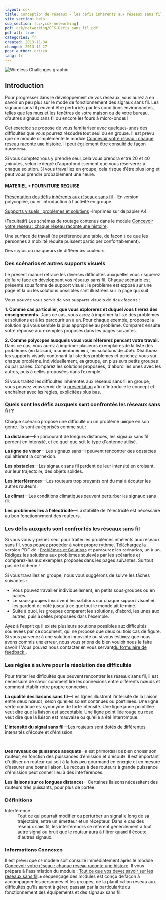```yaml
---
layout: cck
title: Conception de réseaux - les défis inhérents aux réseaux sans fil
site_section: help
sub_section: [cck,cck-networking]
pdf: cck/networking/CCK-Defis_sans_fil.pdf
pdf-all: true
categories: fr
created: 2013-11-04
changed: 2013-11-27
post_author: critzo
lang: fr
---
```

<p><img alt="Wireless Challenges graphic" src="/files/CCK_Wireless_Challenges_intro_graphic.png" /></p>

<section id="introduction">
<h2>Introduction</h2>

<p>Pour progresser dans le développement de vos réseaux, vous aurez à en savoir un peu plus sur le mode de fonctionnement des signaux sans fil. Les signaux sans fil peuvent être perturbés par les conditions environnantes, telles que les murs et les fenêtres de votre maison ou de votre bureau, d'autres signaux sans fil ou encore les fours à micro-ondes !</p>

<p>Cet exercice se propose de vous familiariser avec quelques-unes des difficultés que vous pourrez résoudre tout seul ou en groupe.  Il est prévu que ce module complémente le module <a href="/fr/docs/cck/planning/design-your-network-every-network-tells-story">Concevoir votre réseau : chaque réseau raconte une histoire</a>. Il peut également être consulté de façon autonome. </p>

<p>Si vous comptez vous y prendre seul, cela vous prendra entre 20 et 40 ,minutes, selon le degré d'approfondissement que vous réserverez à chaque solution. Si vous travaillez en groupe, cela risque d'être plus long et peut vous prendre probablement une heure. </p>
</section>
<section id="materials-and-supplies-needed">
<h4>MATERIEL + FOURNITURE REQUISE</h4>

<p><a href="/files/cck/networking/Difficultes_inherentes_aux_reseaux_sans_fil.pdf">Présentation des défis inhérents aux réseaux sans fil</a> - En version polycopiée, ou en introduction à l'activité en groupe. <br><a href="/files/cck/networking/Difficultes_inherentes_aux_reseaux_sans_fil.pdf"><img alt="" src="/files/CCK_Wireless_Challenges_presentation_download_FR.png"></a></p>

<p><a href="/files/cck/networking/Problemes_et_solutions.pdf">Supports visuels : problèmes et solutions</a> -Imprimés sur du papier A4.<br><a href="/files/cck/networking/Problemes_et_solutions.pdf"><img alt="" src="/files/CCK_Wireless_Challenges_flashcard_download_FR.png"></a></p>

<p>(Facultatif) Les schémas de routage contenus dans le module <a href="/fr/docs/cck/planning/design-your-network-every-network-tells-story">Concevoir votre réseau : chaque réseau raconte une histoire</a>.</p>

<p>Une surface de travail (de préférence une table, de façon à ce que les personnes à mobilité réduite puissent participer confortablement).</p>

<p>Des stylos ou marqueurs de différentes couleurs.</p>
</section>
<section id="scenarios-and-flashcards">
<h3>Des scénarios et autres supports visuels</h3>

<p>Le présent manuel retrace les diverses difficultés auxquelles vous risquerez de faire face en développant vos réseaux sans fil. Chaque scénario est présenté sous forme de support visuel : le problème est exposé sur une page et la ou les solutions possibles sont illustrées sur la page qui suit.  </p>

<p>Vous pouvez vous servir de vos supports visuels de deux façons : </p>

<div>
<p><strong>1. Comme cas particulier, que vous explorerez et duquel vous tirerez des enseignements.</strong> Dans ce cas, vous aurez à imprimer la liste des problèmes et solutions et à les parcourir un à un. Pour chaque exemple, proposez la solution qui vous semble la plus appropriée au problème. Comparez ensuite votre réponse aux exemples proposés dans les pages suivantes. </p>

<p><strong>2. Comme polycopes auxquels vous vous référerez pendant votre travail.</strong> Dans ce cas, vous aurez à imprimer plusieurs exemplaires de la liste des problèmes  (en laissant, momentanément, les solutions de côté). Distribuez les supports visuels contenant la liste des problèmes et penchez-vous sur chaque problème, individuellement, en groupe, en plusieurs petits groupes ou par paires. Comparez les solutions proposées, d'abord, les unes avec les autres, puis à celles proposées dans l'exemple.  </p>
</div>

<p>Si vous traitez les difficultés inhérentes aux réseaux sans fil en groupe, vous pouvez vous servir de la <a href="/files/cck/networking/Difficultes_inherentes_aux_reseaux_sans_fil.pdf">présentation</a> afin d'introduire le concept et enchaîner avec les règles, explicitées plus bas. </p>
</section>
<section id="what-are-the-wireless-challenges">
<h3>Quels sont les défis auxquels sont confrontés les réseaux sans fil ?</h3>

<p>Chaque scénario propose une difficulté ou un problème unique en son genre. Ils sont catégorisés comme suit : </p>

<p><strong>La distance</strong>—En parcourant de longues distances, les signaux sans fil perdent en intensité, et ce quel que soit le type d'antenne utilisé. <br><img alt=""  src="/files/CCK_Wireless_Challenges_distance.png" ></p>

<p><strong>La ligne de vision</strong>—Les signaux sans fil peuvent rencontrer des obstacles qui altèrent la connexion.  <br><img alt="" src="/files/CCK_Wireless_Challenges_line_of_sight.png"></p>

<p><strong>Les obstacles</strong>—Les signaux sans fil perdent de leur intensité en croisant, sur leur trajectoire, des objets solides. <br><img alt="" src="/files/CCK_Wireless_Challenges_barriers.png"></p>

<p><strong>Les interférences</strong>—Les routeurs trop bruyants ont du mal à écouter les autres routeurs. <br><img alt="" src="/files/CCK_Wireless_Challenges_wireless_interference.png"></p>

<p><strong>Le climat</strong>—Les conditions climatiques peuvent perturber les signaux sans fil.<br><img alt=""  src="/files/CCK_Wireless_Challenges_weather.png"></p>

<p><strong>Les problèmes liés à l'électricité</strong>—La stabilité de l'électricité est nécessaire au bon fonctionnement des routeurs. <br><img alt="" src="/files/CCK_Wireless_Challenges_power_issues.png"></p>
</section>
<section id="going-through-the-wireless-challenges">
<h3>Les défis auxquels sont confrontés les réseaux sans fil</h3>

<p>Si vous vous y prenez seul pour traiter les problèmes inhérents aux réseaux sans fil, vous pouvez procéder à votre propre rythme. Téléchargez la version PDF de : <a href="/files/cck/networking/Problemes_et_solutions.pdf">Problèmes et Solutions</a> et parcourez les scénarios, un à un. Rédigez les solutions aux problèmes soulevés par les scénarios et comparez-les aux exemples proposés dans les pages suivantes. Surtout pas de tricherie ! </p>

<p>Si vous travaillez en groupe, nous vous suggérons de suivre les tâches suivantes :  </p>

<ul>
<!-- <li>N'imprimez que les pages ''Problèmes'' ou mettez les pages ''Solutions'' momentanément de côté.</li> -->
	<li>Vous pouvez travailler individuellement, en petits sous-groupes ou en paires.</li>
	<li>Le sous-groupes inscrivent les solutions sur chaque support visuel et les gardent de côté jusqu'à ce que tout le monde ait terminé.</li>
	<li>Suite à quoi, les groupes comparent les solutions, d'abord, les unes aux autres, puis à celles proposées dans l'exemple.</li>
</ul>
<p>Ayez à l'esprit qu'il existe plusieurs solutions possibles aux difficultés soulevées par ce document, qui ne propose que deux ou trois cas de figure. Si vous parvenez à une solution innovante ou si vous estimez que nous avons commis une erreur, nous vous prions de bien vouloir nous le faire savoir ! Vous pouvez nous contacter en vous servant<a href="/contact">du formulaire de feedback.</a>.</p>
</section>
<section id="rules-for-solving-the-challenges">
<h3>Les règles à suivre pour la résolution des difficultés</h3>

<p>Pour traiter les difficultés que peuvent rencontrer les réseaux sans fil, il est nécessaire de savoir comment lire les connexions entre différents nœuds et comment établir votre propre connexion. </p>

<p><strong>La qualité des liaisons sans fil</strong>—Les lignes illustrent l'intensité de la liaison entre deux nœuds, selon qu'elles soient continues ou pointillées. Une ligne verte continue est synonyme de forte intensité. Une ligne jaune pointillée veut dire que la liaison est acceptable. Une ligne pointillée rouge ou rose veut dire que la liaison est mauvaise ou qu'elle a été interrompue. <br><img alt="" src="/files/CCK_Wireless_Challenges_signal_quality_rules.png"></p>

<p><strong>L'intensité du signal sans fil</strong>—Les routeurs sont dotés de différentes intensités d'écoute et d'émission. </p>

<p><img alt="" src="/files/CCK_Wireless_Challenges_power_levels_rules_2_FR.png"><br>
 </p>

<p><strong>Des niveaux de puissance adéquats</strong>—Il est primordial de bien choisir son routeur, en fonction des puissances d'émission et d'écoute. Il est important d'utiliser un routeur qui soit à la fois peu gourmand en énergie et en mesure d'assurer une bonne liaison. Le recours à des routeurs à grande puissance d'émission peut donner lieu à des interférences. <br><img alt="" src="/files/CCK_Wireless_Challenges_power_levels_rules.png"></p>

<p><strong>Les liaisons sur de longues distances</strong>—Certaines liaisons nécessitent des routeurs très puissants, pour plus de portée. <br><img alt="" src="/files/CCK_Wireless_Challenges_distance_rules.png"></p>
</section>
<section id="section-definitions">
<h3>Définitions</h3>

<dl>
<dt>Interférence</dt>
	<dd>Tout ce qui pourrait modifier ou perturber un signal le long de sa trajectoire, entre un émetteur et un récepteur. Dans le cas des réseaux sans fil, les interférences se réfèrent généralement à tout autre signal ou bruit que le routeur aura à filtrer quand il écoute d'autres signaux.</dd>
</dl>
</section>
<section class="related-information" id="section-related-information">
<h3>Informations Connexes</h3>

<p>Il est prévu que ce modèle soit consulté immédiatement après le module <a href="/fr/docs/cck/planning/design-your-network-every-network-tells-story">Concevoir votre réseau : chaque réseau raconte une histoire</a>. Il vous prépare à l'assimilation du module : <u>Tout ce que vos devez savoir sur les réseaux sans fil</u>Le séquençage des modules est conçu de façon à accompagner les personnes et les groupes, de la planification réseau aux difficultés qu'ils auront à gérer, passant par la particularité du fonctionnement des équipements et des signaux sans fil. </p>
</section>

